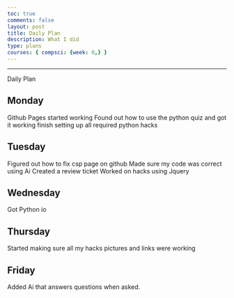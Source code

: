 ```yaml
---
toc: true
comments: false
layout: post
title: Daily Plan
description: What I did
type: plans
courses: { compsci: {week: 0,} }
---
```

---
Daily Plan
## Monday
Github Pages started working
Found out how to use the python quiz and got it working
finish setting up all required python hacks
## Tuesday
Figured out how to fix csp page on github
Made sure my code was correct using Ai 
Created a review ticket 
Worked on hacks using Jquery
## Wednesday
Got Python io
## Thursday
Started making sure all my hacks pictures and links were working
## Friday
Added Ai that answers questions when asked. 